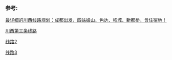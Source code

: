 ### 参考:

   [最详细的川西线路规划：成都出发，四姑娘山、色达、稻城、新都桥，含住宿地！](https://www.sohu.com/a/301132590_822711)

   [川西第三条线路](http://www.360doc.com/content/20/1122/00/5738490_947151348.shtml)

   [线路2](http://www.360doc.com/content/19/0719/17/35000187_849793949.shtml)
   
   [线路3]( http://www.mafengwo.cn/gonglve/ziyouxing/23932.html)
  

